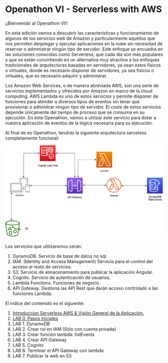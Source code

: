 # Openathon VI - Serverless with AWS

¡¡Bienvenido al Openathon VI!!

En esta edición vamos a descubrir las características y funcionamiento de algunos de los servicios web de Amazon y particularmente aquellos que nos permiten desplegar y ejecutar aplicaciones en la nube sin necesidad de reservar o administrar ningún tipo de servidor. Este enfoque se encuadra en las soluciones conocidas como Serverless, que cada día son más populares y que se están convirtiendo en un alternativa muy atractiva a los enfoques tradicionales de arquitecturas basadas en servidores, ya sean estos físicos o virtuales, donde es necesario disponer de servidores, ya sea físicos o virtuales, que es necesario adquirir y administrar.

Los Amazon Web Services, o de manera abreviada AWS, son una serie de servicios implementados y ofrecidos por Amazon en marco de la cloud computing. AWS Lambda es uno de estos servicios y permite disponer de funciones para atender a diversos tipos de eventos sin tener que provisionar o adminitrar ningún tipo de servidor. El coste de estos servicios depende únicamente del tiempo de proceso que se consuma en su ejecución. En este Openathon, vamos a utilizar este servicio para dotar a nuestra aplicación de eventos de la lógica necesaria para su ejecución.

Al final de es Openathon, tendrás la siguiente arquitectura serveless completamente funcional:

<p align="center">
    <img src="resources/diagram.png">
</p>

Los servicios que utilizaremos serán:

1. DynamoDB. Servicio de base de datos no sql.
2. IAM. (Identity and Access Management) Servicio para el control del acceso al resto de servicios.
3. S3. Servicio de almacenamiento para publicar la aplicación Angular.
4. Cognito. Servicio de autenticación de usuarios.
5. Lambda Functions. Funciones de negocio.
6. API Gateway. Gestiona las API Rest que darán acceso controlado a las funciones Lambda.

El indice del contenido es el siguiente:

1. [Introduccion Serverless AWS & Visión General de la Aplicación.](/introduction)
2. [LAB 0. Pasos iniciales](/lab-00)
3. LAB 1. DynamoDB
4. LAB 2. Crear rol en IAM (Sólo con cuenta privada)
5. LAB 3. Crear función lambda: listEvents
6. LAB 4. Crear API Gateway
7. LAB 5. Cognito
8. LAB 6. Terminar el API Gateway con lambda
9. LAB 7. Publicar la web en S3

